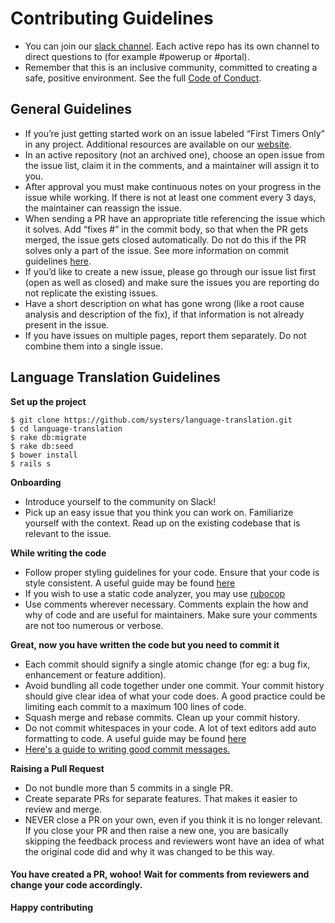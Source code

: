 # Contributing Guidelines
* You can join our [slack channel](http://systers.io/slack-systers-opensource/).  Each active repo has its own channel to direct questions to (for example #powerup or #portal).  
* Remember that this is an inclusive community, committed to creating a safe, positive environment.  See the full [Code of Conduct](http://www.systers.io/code-of-conduct.html).
## General Guidelines
* If you’re just getting started work on an issue labeled “First Timers Only” in any project. Additional resources are available on our [website](http://www.systers.io).
* In an active repository (not an archived one), choose an open issue from the issue list, claim it in the comments, and a maintainer will assign it to you.  
* After approval you must make continuous notes on your progress in the issue while working.  If there is not at least one comment every 3 days, the maintainer can reassign the issue.
* When sending a PR have an appropriate title referencing the issue which it solves. Add “fixes #<issue-number>” in the commit body, so that when the PR gets merged, the issue gets closed automatically. Do not do this if the PR solves only a part of the issue. See more information on commit guidelines [here](https://udacity.github.io/git-styleguide/).
* If you’d like to create a new issue, please go through our issue list first (open as well as closed) and make sure the issues you are reporting do not replicate the existing issues. 
* Have a short description on what has gone wrong (like a root cause analysis and description of the fix), if that information is not already present in the issue.
* If you have issues on multiple pages, report them separately. Do not combine them into a single issue.

## Language Translation Guidelines
**Set up the project**
```
$ git clone https://github.com/systers/language-translation.git
$ cd language-translation
$ rake db:migrate
$ rake db:seed
$ bower install
$ rails s
```

**Onboarding**
  - Introduce yourself to the community on Slack! 
  - Pick up an easy issue that you think you can work on.
  Familiarize yourself with the context.  Read up on the existing codebase
   that is relevant to the issue.
   
 **While writing the code**
  - Follow proper styling guidelines for your code. Ensure that your code is style consistent. A useful guide may be found [here](https://github.com/thoughtbot/guides)
  - If you wish to use a static code analyzer, you may use [rubocop](https://github.com/bbatsov/rubocop)
  - Use comments wherever necessary. Comments explain the how and why of code and are useful for maintainers. Make sure your comments are not too numerous or verbose.

**Great, now you have written the code but you need to commit it**
 - Each commit should signify a single atomic change (for eg: a bug fix, enhancement or feature addition). 
 - Avoid bundling all code together under one commit. Your commit history should give clear idea of what your code does.
 A good practice could be limiting each commit to a maximum 100 lines of code. 
 - Squash merge and rebase commits. Clean up your commit history.
 - Do not commit whitespaces in your code. A lot of text editors add auto formatting to code. A useful guide may be found [here](https://stackoverflow.com/questions/3515597/add-only-non-whitespace-changes)
 - [Here's a guide to writing good commit messages.](http://tbaggery.com/2008/04/19/a-note-about-git-commit-messages.html)
 
 **Raising a Pull Request**
 - Do not bundle more than 5 commits in a single PR. 
 - Create separate PRs for separate features. That makes it easier to review and merge.
 - NEVER close a PR on your own, even if you think it is no longer relevant.
 If you close your PR and then raise a new one, you are basically skipping the feedback process and reviewers wont have an idea of what the original code did and why it was changed to be this way.

#### You have created a PR, wohoo! Wait for comments from reviewers and change your code accordingly.
**Happy contributing**
